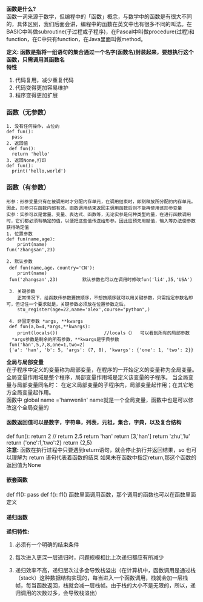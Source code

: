 **函数是什么?**   
函数一词来源于数学，但编程中的「函数」概念，与数学中的函数是有很大不同的，具体区别，我们后面会讲，编程中的函数在英文中也有很多不同的叫法。在BASIC中叫做subroutine(子过程或子程序)，在Pascal中叫做procedure(过程)和function，在C中只有function，在Java里面叫做method。

**定义: 函数是指将一组语句的集合通过一个名字(函数名)封装起来，要想执行这个函数，只需调用其函数名**  
**特性**  
1. 代码复用，减少重复代码
2. 代码变得更加容易维护
3. 程序变得更加扩展

###  函数（无参数）
    1. 没有任何操作，占位的
    def fun():
      pass
    2. 返回值  
     def fun():
      return 'hello'
    3. 返回None,打印 
    def fun():
      print('hello,world')
      
      
### 函数（有参数）
    形参：形参变量只有在被调用时才分配内存单元，在调用结束时，即刻释放所分配的内存单元。因此，形参只在函数内部有效。函数调用结束返回主调用函数后则不能再使用该形参变量  
    实参：实参可以是常量、变量、表达式、函数等，无论实参是何种类型的量，在进行函数调用时，它们都必须有确定的值，以便把这些值传送给形参。因此应预先用赋值，输入等办法使参数获得确定值  
    1. 位置参数
    def fun(name,age):
        print(name)
    fun('zhangsan',23)
    
    2. 默认参数
     def fun(name,age，country='CN'):
        print(name)
     fun('zhangsan',23)         默认参数也可以在调用时修改fun('li4',35,'USA')
     
     3. 关键参数
        正常情况下，给函数传参数要按顺序，不想按顺序就可以用关键参数，只需指定参数名即可，但记住一个要求就是，关键参数必须放在位置参数之后。  
        stu_register(age=22,name='alex',course="python",)
        
     4. 非固定参数 *args, **kwargs
     def fun(a,b=4,*args,**kwargs):
        print(locals())                 //locals（）  可以看到所有的局部参数
      *args参数是剩余的所有参数，**kwargs是字典参数  
     fun('han',5,7,8,one=1,two=2)  
     {'a': 'han', 'b': 5, 'args': (7, 8), 'kwargs': {'one': 1, 'two': 2}}
     
     
**全局与局部变量**  
在子程序中定义的变量称为局部变量，在程序的一开始定义的变量称为全局变量。
全局变量作用域是整个程序，局部变量作用域是定义该变量的子程序。
当全局变量与局部变量同名时：
在定义局部变量的子程序内，局部变量起作用；在其它地方全局变量起作用。  
函数中  global name ='hanwenlin'       name就是一个全局变量，函数中也是可以修改这个全局变量的  

#### 函数返回值可以是数字，字符串，列表，元祖，集合，字典，以及复合结构
def fun():
    return 2        // return 2.5  return 'han'  return [3,'han']   return 'zhu','lu'  return {'one':1,'two':2}     return {2,5}           
**注意:**
函数在执行过程中只要遇到return语句，就会停止执行并返回结果，so 也可以理解为 return 语句代表着函数的结束
如果未在函数中指定return,那这个函数的返回值为None 

#### 嵌套函数
def f1():
    pass
def f():
    f1()
函数里面调用函数，那个调用的函数也可以在函数里面定义

#### 递归函数
**递归特性:**

1. 必须有一个明确的结束条件

2. 每次进入更深一层递归时，问题规模相比上次递归都应有所减少

3. 递归效率不高，递归层次过多会导致栈溢出（在计算机中，函数调用是通过栈（stack）这种数据结构实现的，每当进入一个函数调用，栈就会加一层栈帧，每当函数返回，栈就会减一层栈帧。由于栈的大小不是无限的，所以，递归调用的次数过多，会导致栈溢出）


        
        
        
    
